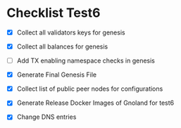 # Checklist Test6

- [X] Collect all validators keys for genesis
- [X] Collect all balances for genesis
- [ ] Add TX enabling namespace checks in genesis
- [X] Generate Final Genesis File
- [X] Collect list of public peer nodes for configurations
- [X] Generate Release Docker Images of Gnoland for test6
- [X] Change DNS entries

